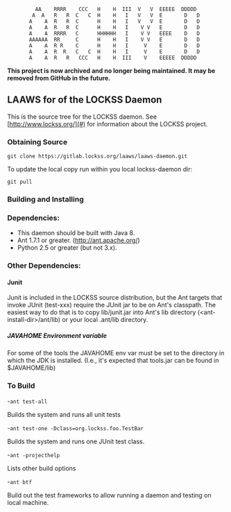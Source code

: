 ```
         AA    RRRR    CCC   H    H  III  V   V  EEEEE  DDDDD   
        A  A   R   R  C   C  H    H   I   V   V  E       D   D  
       A    A  R   R  C      H    H   I   V   V  E       D   D  
       A    A  R   R  C      H    H   I    V V   E       D   D  
       A    A  RRRR   C      HHHHHH   I    V V   EEEE    D   D  
       AAAAAA  RR     C      H    H   I    V V   E       D   D  
       A    A  R R    C      H    H   I     V    E       D   D  
       A    A  R  R   C   C  H    H   I     V    E       D   D  
       A    A  R   R   CCC   H    H  III    V    EEEEE  DDDDD  
```

**This project is now archived and no longer being maintained. It may be removed from GitHub in the future.**

## LAAWS for of the LOCKSS Daemon

This is the source tree for the LOCKSS daemon.
See [http://www.lockss.org/](#) for information about the LOCKSS project.

### Obtaining Source

`git clone https://gitlab.lockss.org/laaws/laaws-daemon.git`

To update the local copy run within you local lockss-daemon dir:

`git pull`

### Building and Installing

### Dependencies:
- This daemon should be built with Java 8.
- Ant 1.7.1 or greater.  (http://ant.apache.org/)
- Python 2.5 or greater (but not 3.x).


### Other Dependencies:

#### Junit
Junit is included in the LOCKSS source distribution, but the Ant targets that invoke JUnit (test-xxx) require the JUnit jar to be on Ant's classpath.  The easiest way to do that is to copy lib/junit.jar into Ant's lib directory (\<ant-install-dir\>/ant/lib) or your local .ant/lib directory.

##### JAVAHOME Environment variable
For some of the tools the JAVAHOME env var must be set to the directory in which the JDK is installed.  (I.e., it's expected that tools.jar can be found in $JAVAHOME/lib)

### To Build
-`ant test-all`

Builds the system and runs all unit tests

-`ant test-one -Dclass=org.lockss.foo.TestBar`

Builds the system and runs one JUnit test class.

-`ant -projecthelp`

Lists other build options

-`ant btf`

Build out the test frameworks to allow running a daemon and testing on local machine.
